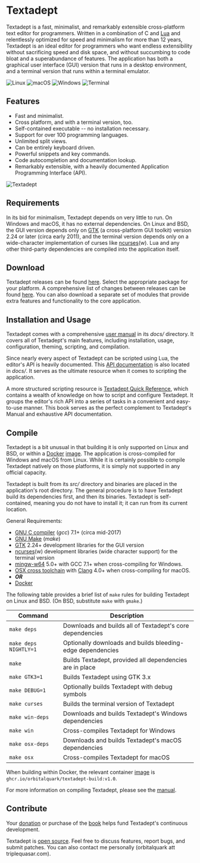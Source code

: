 # Textadept

Textadept is a fast, minimalist, and remarkably extensible cross-platform text editor for
programmers. Written in a combination of C and [Lua][] and relentlessly optimized for speed and
minimalism for more than 12 years, Textadept is an ideal editor for programmers who want endless
extensibility without sacrificing speed and disk space, and without succumbing to code bloat and
a superabundance of features. The application has both a graphical user interface (GUI) version
that runs in a desktop environment, and a terminal version that runs within a terminal emulator.

![Linux](https://orbitalquark.github.io/textadept/images/linux.png)
![macOS](https://orbitalquark.github.io/textadept/images/macosx.png)
![Windows](https://orbitalquark.github.io/textadept/images/win32.png)
![Terminal](https://orbitalquark.github.io/textadept/images/ncurses.png)

[Lua]: https://lua.org

## Features

* Fast and minimalist.
* Cross platform, and with a terminal version, too.
* Self-contained executable -- no installation necessary.
* Support for over 100 programming languages.
* Unlimited split views.
* Can be entirely keyboard driven.
* Powerful snippets and key commands.
* Code autocompletion and documentation lookup.
* Remarkably extensible, with a heavily documented Application Programming Interface (API).

![Textadept](https://orbitalquark.github.io/textadept/images/splitviews.png)

## Requirements

In its bid for minimalism, Textadept depends on very little to run. On Windows and macOS,
it has no external dependencies. On Linux and BSD, the GUI version depends only on [GTK][]
(a cross-platform GUI toolkit) version 2.24 or later (circa early 2011), and the terminal
version depends only on a wide-character implementation of curses like [ncurses][](w). Lua and
any other third-party dependencies are compiled into the application itself.

[GTK]: https://gtk.org
[ncurses]: https://invisible-island.net/ncurses/ncurses.html

## Download

Textadept releases can be found [here][1]. Select the appropriate package for your platform. A
comprehensive list of changes between releases can be found [here][2]. You can also download
a separate set of modules that provide extra features and functionality to the core application.

[1]: https://github.com/orbitalquark/textadept/releases
[2]: https://orbitalquark.github.io/textadept/changelog.html

## Installation and Usage

Textadept comes with a comprehensive [user manual][] in its *docs/* directory.  It covers all
of Textadept's main features, including installation, usage, configuration, theming, scripting,
and compilation.

Since nearly every aspect of Textadept can be scripted using Lua, the editor's API is heavily
documented. This [API documentation][] is also located in *docs/*. It serves as the ultimate
resource when it comes to scripting the application.

A more structured scripting resource is [Textadept Quick Reference][], which contains a wealth
of knowledge on how to script and configure Textadept. It groups the editor's rich API into
a series of tasks in a convenient and easy-to-use manner. This book serves as the perfect
complement to Textadept's Manual and exhaustive API documentation.

[user manual]: https://orbitalquark.github.io/textadept/manual.html
[API documentation]: https://orbitalquark.github.io/textadept/api.html
[Textadept Quick Reference]: https://orbitalquark.github.io/textadept/book.html

## Compile

Textadept is a bit unusual in that building it is only supported on Linux and BSD, or within a
[Docker][] [image][]. The application is cross-compiled for Windows and macOS from Linux. While
it is certainly possible to compile Textadept natively on those platforms, it is simply not
supported in any official capacity.

Textadept is built from its *src/* directory and binaries are placed in the application's root
directory. The general procedure is to have Textadept build its dependencies first, and then
its binaries. Textadept is self-contained, meaning you do not have to install it; it can run
from its current location.

General Requirements:

* [GNU C compiler][] (*gcc*) 7.1+ (circa mid-2017)
* [GNU Make][] (*make*)
* [GTK][] 2.24+ development libraries for the GUI version
* [ncurses][](w) development libraries (wide character support) for the terminal version
* [mingw-w64][] 5.0+ with GCC 7.1+ when cross-compiling for Windows.
* [OSX cross toolchain][] with [Clang][] 4.0+ when cross-compiling for macOS.
* _**OR**_
* [Docker][]

The following table provides a brief list of `make` rules for building Textadept on Linux and
BSD. (On BSD, substitute `make` with `gmake`.)

Command | Description
-|-
`make deps` | Downloads and builds all of Textadept's core dependencies
`make deps NIGHTLY=1` | Optionally downloads and builds bleeding-edge dependencies
`make` | Builds Textadept, provided all dependencies are in place
`make GTK3=1` | Builds Textadept using GTK 3.x
`make DEBUG=1` | Optionally builds Textadept with debug symbols
`make curses` | Builds the terminal version of Textadept
`make win-deps` | Downloads and builds Textadept's Windows dependencies
`make win` | Cross-compiles Textadept for Windows
`make osx-deps` | Downloads and builds Textadept's macOS dependencies
`make osx` | Cross-compiles Textadept for macOS

When building within Docker, the relevant container [image][] is
`ghcr.io/orbitalquark/textadept-build:v1.0`.

For more information on compiling Textadept, please see the [manual][].

[Docker]: https://www.docker.com/
[image]: https://github.com/users/orbitalquark/packages/container/textadept-build
[GNU C compiler]: https://gcc.gnu.org
[GNU Make]: https://www.gnu.org/software/make/
[GTK]: https://www.gtk.org
[ncurses]: https://invisible-island.net/ncurses/ncurses.html
[mingw-w64]: https://mingw-w64.org/
[OSX cross toolchain]: https://github.com/tpoechtrager/osxcross
[Clang]: https://clang.llvm.org/
[manual]: https://orbitalquark.github.io/textadept/manual.html#compiling

## Contribute

Your [donation][] or purchase of the [book][] helps fund Textadept's continuous development.

Textadept is [open source][]. Feel free to discuss features, report bugs, and submit patches. You
can also contact me personally (orbitalquark att triplequasar.com).

[donation]: https://gum.co/textadept
[book]: https://orbitalquark.github.io/textadept/book.html
[open source]: https://github.com/orbitalquark/textadept
